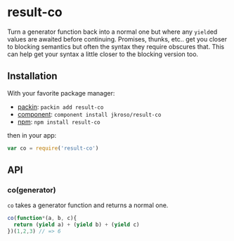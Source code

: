 
# result-co

  Turn a generator function back into a normal one but where any `yield`ed values are awaited before continuing. Promises, thunks, etc.. get you closer to blocking semantics but often the syntax they require obscures that. This can help get your syntax a little closer to the blocking version too.

## Installation

With your favorite package manager:

- [packin](//github.com/jkroso/packin): `packin add result-co`
- [component](//github.com/component/component#installing-packages): `component install jkroso/result-co`
- [npm](//npmjs.org/doc/cli/npm-install.html): `npm install result-co`

then in your app:

```js
var co = require('result-co')
```

## API

### co(generator)

  `co` takes a generator function and returns a normal one.

```js
co(function*(a, b, c){
  return (yield a) + (yield b) + (yield c)
})(1,2,3) // => 6
```